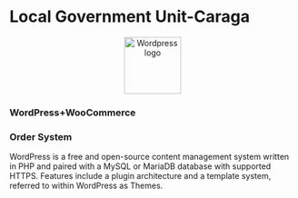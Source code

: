 # Local Government Unit-Caraga
<html>
<p align="center"><a href="https://vuejs.org" target="_blank" rel="noopener noreferrer"><img height="100" src="https://www.freepnglogos.com/uploads/wordpress-logo-png/wordpress-logo-png-transparent-wordpress-logo-images-pluspng-6.png" alt="Wordpress logo"></a></p>
<h3>WordPress+WooCommerce</h3>
<h3>Order System</h3>
  <p>WordPress is a free and open-source content management system written in PHP and paired with a MySQL or MariaDB database with supported HTTPS. Features include a plugin architecture and a template system, referred to within WordPress as Themes.</p>
</html>
